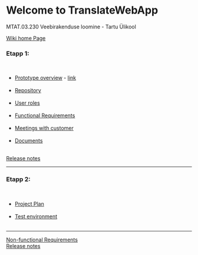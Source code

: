 # Welcome to TranslateWebApp
MTAT.03.230 Veebirakenduse loomine - Tartu Ülikool

<a href="https://github.com/dimazzy/TranslateWebApp/wiki/MTAT.03.230-Veebirakenduste-loomine-wiki">Wiki home Page</a><br>

<h3>Etapp 1:</h3><br>
<ul>
<li><a href="https://docs.google.com/document/d/1E3GpZfUtLvPwIILxpiTMefRKxcDI1uJuzMJVpqy7Us4/edit">Prototype overview</a> - 
<a href ="https://pidoco.com/en/prototype-repository">link</a></li><br>
<li><a href="https://github.com/dimazzy/TranslateWebApp/wiki">Repository</a></li><br>
<li><a href="https://github.com/dimazzy/TranslateWebApp/wiki/User-roles">User roles</a></li><br>
<li><a href="https://github.com/dimazzy/TranslateWebApp/wiki/Functional-Requirements">Functional Requirements</a></li><br>
<li><a href="https://github.com/dimazzy/TranslateWebApp/wiki/Meetings-with-customer">Meetings with customer</a></li><br>
<li><a href="https://drive.google.com/folderview?id=0B9vFPsC65jFhfmFxZnNrYWxXMkt1azZhNldlV3lsd1hfZHo0TnFwdXRzbzBDYTlQenFaZEk&usp=sharing">Documents</a></li><br>
</ul>
<a href="https://github.com/dimazzy/TranslateWebApp/wiki/Release-notes">Release notes</a><br>

-----------------------------------------------------------------------------------------
<h3>Etapp 2:</h3><br>
<ul>
<li><a href="https://github.com/dimazzy/TranslateWebApp/wiki/Project-Plan">Project Plan</a></li><br>
<li><a href="ec2-54-93-155-86.eu-central-1.compute.amazonaws.com">Test environment</li><br>
</ul>

-----------------------------------------------------------------------------------------

<a href="https://github.com/dimazzy/TranslateWebApp/wiki/Non-functional-Requirements">Non-functional Requirements</a><br>
<a href="https://github.com/dimazzy/TranslateWebApp/wiki/Release-notes">Release notes</a><br>
